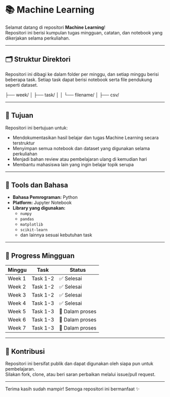 # 📚 Machine Learning

Selamat datang di repositori **Machine Learning**!  
Repositori ini berisi kumpulan tugas mingguan, catatan, dan notebook yang dikerjakan selama perkuliahan.

---

## 🗂️ Struktur Direktori

Repositori ini dibagi ke dalam folder per minggu, dan setiap minggu berisi beberapa task. Setiap task dapat berisi notebook serta file pendukung seperti dataset.

├── week/
│   ├── task/
│   │   └── filename/
│       ├── csv/


---

## 🎯 Tujuan

Repositori ini bertujuan untuk:

- Mendokumentasikan hasil belajar dan tugas Machine Learning secara terstruktur
- Menyimpan semua notebook dan dataset yang digunakan selama perkuliahan
- Menjadi bahan review atau pembelajaran ulang di kemudian hari
- Membantu mahasiswa lain yang ingin belajar topik serupa

---

## 🧠 Tools dan Bahasa

- **Bahasa Pemrograman:** Python  
- **Platform:** Jupyter Notebook  
- **Library yang digunakan:**  
  - `numpy`  
  - `pandas`  
  - `matplotlib`  
  - `scikit-learn`  
  - dan lainnya sesuai kebutuhan task

---

## 📅 Progress Mingguan

| Minggu   | Task       | Status          |
|----------|------------|-----------------|
| Week 1   | Task 1-2   | ✅ Selesai      |
| Week 2   | Task 1-2   | ✅ Selesai      |
| Week 3   | Task 1-2   | ✅ Selesai      |
| Week 4   | Task 1-3   | ✅ Selesai      |
| Week 5   | Task 1-3   | 🚧 Dalam proses |
| Week 6   | Task 1-3   | 🚧 Dalam proses |
| Week 7   | Task 1-3   | 🚧 Dalam proses |

---

## 🤝 Kontribusi

Repositori ini bersifat publik dan dapat digunakan oleh siapa pun untuk pembelajaran.  
Silakan fork, clone, atau beri saran perbaikan melalui issue/pull request.

---

Terima kasih sudah mampir! Semoga repositori ini bermanfaat ✨
